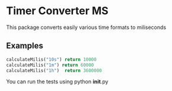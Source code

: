 # Timer Converter MS
This package converts easily various time formats to miliseconds

## Examples
```python
calculateMilis("10s") return 10000
calculateMilis("1m") return 60000
calculateMilis("1h")  return 3600000
```
You can run the tests using python __init__.py